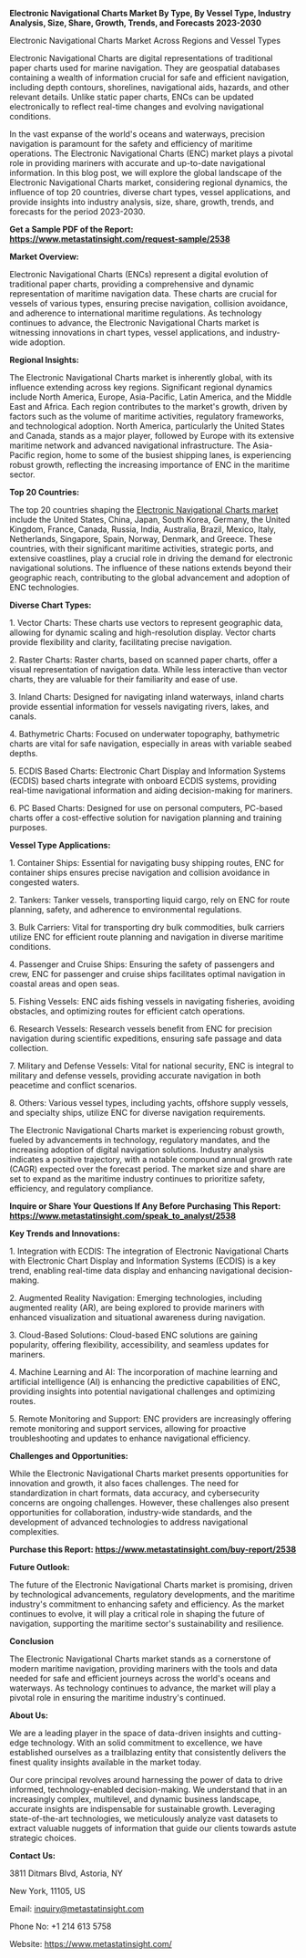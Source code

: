 ﻿**Electronic Navigational Charts Market By Type, By Vessel Type, Industry Analysis, Size, Share, Growth, Trends, and Forecasts 2023-2030**

Electronic Navigational Charts Market Across Regions and Vessel Types

Electronic Navigational Charts are digital representations of traditional paper charts used for marine navigation. They are geospatial databases containing a wealth of information crucial for safe and efficient navigation, including depth contours, shorelines, navigational aids, hazards, and other relevant details. Unlike static paper charts, ENCs can be updated electronically to reflect real-time changes and evolving navigational conditions.

In the vast expanse of the world's oceans and waterways, precision navigation is paramount for the safety and efficiency of maritime operations. The Electronic Navigational Charts (ENC) market plays a pivotal role in providing mariners with accurate and up-to-date navigational information. In this blog post, we will explore the global landscape of the Electronic Navigational Charts market, considering regional dynamics, the influence of top 20 countries, diverse chart types, vessel applications, and provide insights into industry analysis, size, share, growth, trends, and forecasts for the period 2023-2030.

**Get a Sample PDF of the Report: <https://www.metastatinsight.com/request-sample/2538>** 

**Market Overview:**

Electronic Navigational Charts (ENCs) represent a digital evolution of traditional paper charts, providing a comprehensive and dynamic representation of maritime navigation data. These charts are crucial for vessels of various types, ensuring precise navigation, collision avoidance, and adherence to international maritime regulations. As technology continues to advance, the Electronic Navigational Charts market is witnessing innovations in chart types, vessel applications, and industry-wide adoption.

**Regional Insights:**

The Electronic Navigational Charts market is inherently global, with its influence extending across key regions. Significant regional dynamics include North America, Europe, Asia-Pacific, Latin America, and the Middle East and Africa. Each region contributes to the market's growth, driven by factors such as the volume of maritime activities, regulatory frameworks, and technological adoption. North America, particularly the United States and Canada, stands as a major player, followed by Europe with its extensive maritime network and advanced navigational infrastructure. The Asia-Pacific region, home to some of the busiest shipping lanes, is experiencing robust growth, reflecting the increasing importance of ENC in the maritime sector.

**Top 20 Countries:**

The top 20 countries shaping the [Electronic Navigational Charts market](https://www.metastatinsight.com/report/electronic-navigational-charts-market/2538) include the United States, China, Japan, South Korea, Germany, the United Kingdom, France, Canada, Russia, India, Australia, Brazil, Mexico, Italy, Netherlands, Singapore, Spain, Norway, Denmark, and Greece. These countries, with their significant maritime activities, strategic ports, and extensive coastlines, play a crucial role in driving the demand for electronic navigational solutions. The influence of these nations extends beyond their geographic reach, contributing to the global advancement and adoption of ENC technologies.

**Diverse Chart Types:**

1\. Vector Charts: These charts use vectors to represent geographic data, allowing for dynamic scaling and high-resolution display. Vector charts provide flexibility and clarity, facilitating precise navigation.

2\. Raster Charts: Raster charts, based on scanned paper charts, offer a visual representation of navigation data. While less interactive than vector charts, they are valuable for their familiarity and ease of use.

3\. Inland Charts: Designed for navigating inland waterways, inland charts provide essential information for vessels navigating rivers, lakes, and canals.

4\. Bathymetric Charts: Focused on underwater topography, bathymetric charts are vital for safe navigation, especially in areas with variable seabed depths.

5\. ECDIS Based Charts: Electronic Chart Display and Information Systems (ECDIS) based charts integrate with onboard ECDIS systems, providing real-time navigational information and aiding decision-making for mariners.

6\. PC Based Charts: Designed for use on personal computers, PC-based charts offer a cost-effective solution for navigation planning and training purposes.

**Vessel Type Applications:**

1\. Container Ships: Essential for navigating busy shipping routes, ENC for container ships ensures precise navigation and collision avoidance in congested waters.

2\. Tankers: Tanker vessels, transporting liquid cargo, rely on ENC for route planning, safety, and adherence to environmental regulations.

3\. Bulk Carriers: Vital for transporting dry bulk commodities, bulk carriers utilize ENC for efficient route planning and navigation in diverse maritime conditions.

4\. Passenger and Cruise Ships: Ensuring the safety of passengers and crew, ENC for passenger and cruise ships facilitates optimal navigation in coastal areas and open seas.

5\. Fishing Vessels: ENC aids fishing vessels in navigating fisheries, avoiding obstacles, and optimizing routes for efficient catch operations.

6\. Research Vessels: Research vessels benefit from ENC for precision navigation during scientific expeditions, ensuring safe passage and data collection.

7\. Military and Defense Vessels: Vital for national security, ENC is integral to military and defense vessels, providing accurate navigation in both peacetime and conflict scenarios.

8\. Others: Various vessel types, including yachts, offshore supply vessels, and specialty ships, utilize ENC for diverse navigation requirements.

The Electronic Navigational Charts market is experiencing robust growth, fueled by advancements in technology, regulatory mandates, and the increasing adoption of digital navigation solutions. Industry analysis indicates a positive trajectory, with a notable compound annual growth rate (CAGR) expected over the forecast period. The market size and share are set to expand as the maritime industry continues to prioritize safety, efficiency, and regulatory compliance.

**Inquire or Share Your Questions If Any Before Purchasing This Report: <https://www.metastatinsight.com/speak_to_analyst/2538>** 

**Key Trends and Innovations:**

1\. Integration with ECDIS: The integration of Electronic Navigational Charts with Electronic Chart Display and Information Systems (ECDIS) is a key trend, enabling real-time data display and enhancing navigational decision-making.

2\. Augmented Reality Navigation: Emerging technologies, including augmented reality (AR), are being explored to provide mariners with enhanced visualization and situational awareness during navigation.

3\. Cloud-Based Solutions: Cloud-based ENC solutions are gaining popularity, offering flexibility, accessibility, and seamless updates for mariners.

4\. Machine Learning and AI: The incorporation of machine learning and artificial intelligence (AI) is enhancing the predictive capabilities of ENC, providing insights into potential navigational challenges and optimizing routes.

5\. Remote Monitoring and Support: ENC providers are increasingly offering remote monitoring and support services, allowing for proactive troubleshooting and updates to enhance navigational efficiency.

**Challenges and Opportunities:**

While the Electronic Navigational Charts market presents opportunities for innovation and growth, it also faces challenges. The need for standardization in chart formats, data accuracy, and cybersecurity concerns are ongoing challenges. However, these challenges also present opportunities for collaboration, industry-wide standards, and the development of advanced technologies to address navigational complexities.

**Purchase this Report: <https://www.metastatinsight.com/buy-report/2538>** 

**Future Outlook:**

The future of the Electronic Navigational Charts market is promising, driven by technological advancements, regulatory developments, and the maritime industry's commitment to enhancing safety and efficiency. As the market continues to evolve, it will play a critical role in shaping the future of navigation, supporting the maritime sector's sustainability and resilience.

**Conclusion**

The Electronic Navigational Charts market stands as a cornerstone of modern maritime navigation, providing mariners with the tools and data needed for safe and efficient journeys across the world's oceans and waterways. As technology continues to advance, the market will play a pivotal role in ensuring the maritime industry's continued.

**About Us:**

We are a leading player in the space of data-driven insights and cutting-edge technology. With an solid commitment to excellence, we have established ourselves as a trailblazing entity that consistently delivers the finest quality insights available in the market today.

Our core principal revolves around harnessing the power of data to drive informed, technology-enabled decision-making. We understand that in an increasingly complex, multilevel, and dynamic business landscape, accurate insights are indispensable for sustainable growth. Leveraging state-of-the-art technologies, we meticulously analyze vast datasets to extract valuable nuggets of information that guide our clients towards astute strategic choices.

**Contact Us:**

3811 Ditmars Blvd, Astoria, NY

New York, 11105, US

Email: <inquiry@metastatinsight.com>

Phone No: +1 214 613 5758

Website: <https://www.metastatinsight.com/> 
